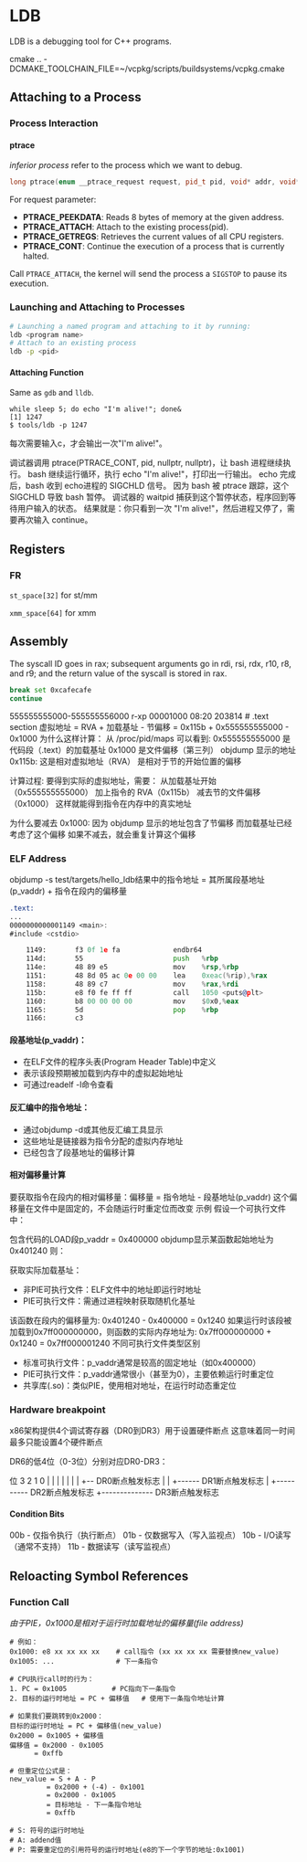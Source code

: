 # LDB

LDB is a debugging tool for C++ programs.

cmake .. -DCMAKE_TOOLCHAIN_FILE=~/vcpkg/scripts/buildsystems/vcpkg.cmake

## Attaching to a Process

### Process Interaction

#### ptrace

*inferior process* refer to the process which we want to debug.

```C++
long ptrace(enum __ptrace_request request, pid_t pid, void* addr, void* data);
```

For request parameter:

- **PTRACE_PEEKDATA**: Reads 8 bytes of memory at the given address.
- **PTRACE_ATTACH**: Attach to the existing process(pid).
- **PTRACE_GETREGS**: Retrieves the current values of all CPU registers.
- **PTRACE_CONT**: Continue the execution of a process that is currently halted.

Call `PTRACE_ATTACH`, the kernel will send the process a `SIGSTOP` to pause its execution.

### Launching and Attaching to Processes

```bash
# Launching a named program and attaching to it by running:
ldb <program name>
# Attach to an existing process
ldb -p <pid>
```


#### Attaching Function
Same as `gdb` and `lldb`.

```shell
while sleep 5; do echo "I'm alive!"; done&
[1] 1247
$ tools/ldb -p 1247
```

每次需要输入c，才会输出一次"I'm alive!"。

调试器调用 ptrace(PTRACE_CONT, pid, nullptr, nullptr)，让 bash 进程继续执行。
bash 继续运行循环，执行 echo "I'm alive!"，打印出一行输出。
echo 完成后，bash 收到 echo进程的 SIGCHLD 信号。
因为 bash 被 ptrace 跟踪，这个 SIGCHLD 导致 bash 暂停。
调试器的 waitpid 捕获到这个暂停状态，程序回到等待用户输入的状态。
结果就是：你只看到一次 "I'm alive!"，然后进程又停了，需要再次输入 continue。


## Registers

### FR

`st_space[32]` for st/mm

`xmm_space[64]` for xmm

## Assembly

The syscall ID goes in rax; subsequent arguments go in rdi,
rsi, rdx, r10, r8, and r9; and the return value of the syscall is stored in rax.


```bash
break set 0xcafecafe
continue
```

   555555555000-555555556000 r-xp 00001000 08:20 203814    # .text section
虚拟地址 = RVA + 加载基址 - 节偏移
= 0x115b + 0x555555555000 - 0x1000
为什么这样计算：
从 /proc/pid/maps 可以看到:
0x555555555000 是代码段（.text）的加载基址
0x1000 是文件偏移（第三列）
objdump 显示的地址 0x115b:
这是相对虚拟地址（RVA）
是相对于节的开始位置的偏移

计算过程:
要得到实际的虚拟地址，需要：
从加载基址开始（0x555555555000）
加上指令的 RVA（0x115b）
减去节的文件偏移（0x1000）
这样就能得到指令在内存中的真实地址

为什么要减去 0x1000:
因为 objdump 显示的地址包含了节偏移
而加载基址已经考虑了这个偏移
如果不减去，就会重复计算这个偏移


### ELF Address

objdump -s test/targets/hello_ldb结果中的指令地址 = 其所属段基地址(p_vaddr) + 指令在段内的偏移量

```asm
.text:
...
0000000000001149 <main>:
#include <cstdio>

    1149:       f3 0f 1e fa             endbr64
    114d:       55                      push   %rbp
    114e:       48 89 e5                mov    %rsp,%rbp
    1151:       48 8d 05 ac 0e 00 00    lea    0xeac(%rip),%rax        # 2004 <_IO_stdin_used+0x4>
    1158:       48 89 c7                mov    %rax,%rdi
    115b:       e8 f0 fe ff ff          call   1050 <puts@plt>
    1160:       b8 00 00 00 00          mov    $0x0,%eax
    1165:       5d                      pop    %rbp
    1166:       c3  
```

#### 段基地址(p_vaddr)：

- 在ELF文件的程序头表(Program Header Table)中定义
- 表示该段预期被加载到内存中的虚拟起始地址
- 可通过readelf -l命令查看
#### 反汇编中的指令地址：

- 通过objdump -d或其他反汇编工具显示
- 这些地址是链接器为指令分配的虚拟内存地址
- 已经包含了段基地址的偏移计算

#### 相对偏移量计算

要获取指令在段内的相对偏移量：偏移量 = 指令地址 - 段基地址(p_vaddr)
这个偏移量在文件中是固定的，不会随运行时重定位而改变
示例
假设一个可执行文件中：

包含代码的LOAD段p_vaddr = 0x400000
objdump显示某函数起始地址为0x401240
则：

获取实际加载基址：
- 非PIE可执行文件：ELF文件中的地址即运行时地址
- PIE可执行文件：需通过进程映射获取随机化基址

该函数在段内的偏移量为: 0x401240 - 0x400000 = 0x1240
如果运行时该段被加载到0x7ff000000000，则函数的实际内存地址为: 0x7ff000000000 + 0x1240 = 0x7ff000001240
不同可执行文件类型区别
- 标准可执行文件：p_vaddr通常是较高的固定地址（如0x400000）
- PIE可执行文件：p_vaddr通常很小（甚至为0），主要依赖运行时重定位
- 共享库(.so)：类似PIE，使用相对地址，在运行时动态重定位


### Hardware breakpoint

x86架构提供4个调试寄存器（DR0到DR3）用于设置硬件断点
这意味着同一时间最多只能设置4个硬件断点

DR6的低4位（0-3位）分别对应DR0-DR3：

位  3   2   1   0
    |   |   |   |
    |   |   |   +-- DR0断点触发标志
    |   |   +------ DR1断点触发标志
    |   +---------- DR2断点触发标志
    +-------------- DR3断点触发标志

#### Condition Bits
00b - 仅指令执行（执行断点）
01b - 仅数据写入（写入监视点）
10b - I/O读写（通常不支持）
11b - 数据读写（读写监视点）


## Reloacting Symbol References

### Function Call

*由于PIE，0x1000是相对于运行时加载地址的偏移量(file address)*

```
# 例如：
0x1000: e8 xx xx xx xx    # call指令 (xx xx xx xx 需要替换new_value)
0x1005: ...               # 下一条指令

# CPU执行call时的行为：
1. PC = 0x1005           # PC指向下一条指令
2. 目标的运行时地址 = PC + 偏移值   # 使用下一条指令地址计算

# 如果我们要跳转到0x2000：
目标的运行时地址 = PC + 偏移值(new_value)
0x2000 = 0x1005 + 偏移值
偏移值 = 0x2000 - 0x1005
      = 0xffb

# 但重定位公式是：
new_value = S + A - P
         = 0x2000 + (-4) - 0x1001
         = 0x2000 - 0x1005
         = 目标地址 - 下一条指令地址
         = 0xffb

# S: 符号的运行时地址
# A: addend值
# P: 需要重定位的引用符号的运行时地址(e8的下一个字节的地址:0x1001)
```